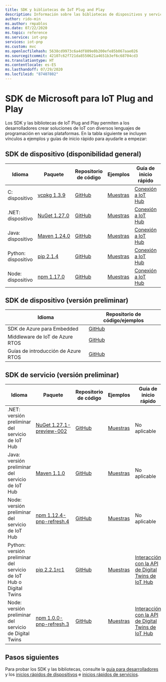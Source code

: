 ```yaml
---
title: SDK y bibliotecas de IoT Plug and Play
description: Información sobre las bibliotecas de dispositivos y servicios disponibles para el desarrollo de soluciones compatibles con IoT Plug and Play.
author: rido-min
ms.author: rmpablos
ms.date: 07/22/2020
ms.topic: reference
ms.service: iot-pnp
services: iot-pnp
ms.custom: mvc
ms.openlocfilehash: 5638cd9973c6a4df809e0b200efe85b067aae026
ms.sourcegitcommit: 42107c62f721da8550621a4651b3ef6c68704cd3
ms.translationtype: HT
ms.contentlocale: es-ES
ms.lasthandoff: 07/29/2020
ms.locfileid: "87407802"
---
```

# <a name="microsoft-sdks-for-iot-plug-and-play"></a>SDK de Microsoft para IoT Plug and Play

Los SDK y las bibliotecas de IoT Plug and Play permiten a los desarrolladores crear soluciones de IoT con diversos lenguajes de programación en varias plataformas. En la tabla siguiente se incluyen vínculos a ejemplos y guías de inicio rápido para ayudarle a empezar:

## <a name="device-sdks-ga"></a>SDK de dispositivo (disponibilidad general)

| Idioma | Paquete | Repositorio de código | Ejemplos | Guía de inicio rápido | Referencia |
|---|---|---|---|---|---|
| C: dispositivo | [vcpkg 1.3.9](https://github.com/Azure/azure-iot-sdk-c/blob/master/doc/setting_up_vcpkg.md) | [GitHub](https://github.com/Azure/azure-iot-sdk-c/releases/tag/2020-07-19) | [Muestras](https://github.com/Azure/azure-iot-sdk-c/tree/2020-07-19/iothub_client/samples/pnp) | [Conexión a IoT Hub](quickstart-connect-device-c.md) | [Referencia](https://docs.microsoft.com/azure/iot-hub/iot-c-sdk-ref/) |
| .NET: dispositivo | [NuGet 1.27.0](https://www.nuget.org/packages/Microsoft.Azure.Devices.Client/1.27.0) | [GitHub](https://github.com/Azure/azure-iot-sdk-csharp/tree/master/) | [Muestras](https://github.com/Azure/azure-iot-sdk-csharp/tree/master/iothub/device/samples/PnpDeviceSamples) | [Conexión a IoT Hub](quickstart-connect-device-csharp.md) | [Referencia](https://docs.microsoft.com/dotnet/api/microsoft.azure.devices.client?view=azure-dotnet) |
| Java: dispositivo | [Maven 1.24.0](https://mvnrepository.com/artifact/com.microsoft.azure.sdk.iot/iot-device-client/1.24.0) | [GitHub](https://github.com/Azure/azure-iot-sdk-java/tree/master/) | [Muestras](https://github.com/Azure/azure-iot-sdk-java/tree/master/device/iot-device-samples/pnp-device-sample) | [Conexión a IoT Hub](quickstart-connect-device-java.md) | [Referencia](https://docs.microsoft.com/java/api/com.microsoft.azure.sdk.iot.device?view=azure-java-stable) |
| Python: dispositivo | [pip 2.1.4](https://pypi.org/project/azure-iot-device/) | [GitHub](https://github.com/Azure/azure-iot-sdk-python/tree/master/) | [Muestras](https://github.com/Azure/azure-iot-sdk-python/tree/master/azure-iot-device/samples/pnp) | [Conexión a IoT Hub](quickstart-connect-device-python.md) | [Referencia](https://docs.microsoft.com/python/api/azure-iot-device/azure.iot.device?view=azure-python) |
| Node: dispositivo | [npm 1.17.0](https://www.npmjs.com/package/azure-iot-device)  | [GitHub](https://github.com/Azure/azure-iot-sdk-node/tree/master/) | [Muestras](https://github.com/Azure/azure-iot-sdk-node/tree/master/device/samples/pnp) | [Conexión a IoT Hub](quickstart-connect-device-node.md) | [Referencia](https://docs.microsoft.com/javascript/api/azure-iot-device/?view=azure-node-latest) |

## <a name="device-sdks-preview"></a>SDK de dispositivo (versión preliminar)

| Idioma | Repositorio de código/ejemplos |
|---|---|
|SDK de Azure para Embedded| [GitHub](https://github.com/Azure/azure-sdk-for-c/#) |
|Middleware de IoT de Azure RTOS| [GitHub](https://github.com/azure-rtos/azure-iot-preview#) |
|Guías de introducción de Azure RTOS | [GitHub](https://github.com/azure-rtos/getting-started) |

## <a name="service-sdks-preview"></a>SDK de servicio (versión preliminar)

| Idioma | Paquete | Repositorio de código | Ejemplos | Guía de inicio rápido | Referencia |
|---|---|---|---|---|---|
| .NET: versión preliminar del servicio de IoT Hub | [NuGet 1.27.1-preview-002](https://www.nuget.org/packages/Microsoft.Azure.Devices/1.27.1-preview-002 ) | [GitHub](https://github.com/Azure/azure-iot-sdk-csharp/tree/pnp-preview-refresh) | [Muestras](https://github.com/Azure/azure-iot-sdk-csharp/tree/pnp-preview-refresh/iothub/service/samples/PnpServiceSamples) | No aplicable | N/D |
| Java: versión preliminar del servicio de IoT Hub | [Maven 1.1.0](https://mvnrepository.com/artifact/com.microsoft.azure.sdk.iot/iot-service-client-preview/1.1.0) | [GitHub](https://github.com/Azure/azure-iot-sdk-java/tree/pnp-preview-refresh) | [Muestras](https://github.com/Azure/azure-iot-sdk-java/tree/pnp-preview-refresh/service/iot-service-samples/pnp-service-sample) | No aplicable | N/D |
| Node: versión preliminar del servicio de IoT Hub | [npm 1.12.4-pnp-refresh.4](https://www.npmjs.com/package/azure-iothub/v/1.12.4-pnp-refresh.4) | [GitHub](https://github.com/Azure/azure-iot-sdk-node/tree/pnp-preview-refresh/) | [Muestras](https://github.com/Azure/azure-iot-sdk-node/tree/pnp-preview-refresh/service/samples) | No aplicable | N/D |
| Python: versión preliminar del servicio de IoT Hub o Digital Twins | [pip 2.2.1rc1](https://pypi.org/project/azure-iot-hub/2.2.1rc1/) | [GitHub](https://github.com/Azure/azure-iot-sdk-python/tree/pnp-preview-refresh) | [Muestras](https://github.com/Azure/azure-iot-sdk-python/tree/pnp-preview-refresh/azure-iot-hub/samples) | [Interacción con la API de Digital Twins de IoT Hub](quickstart-service-python.md) | N/D |
| Node: versión preliminar del servicio de Digital Twins | [npm 1.0.0-pnp-refresh.3](https://www.npmjs.com/package/azure-iot-digitaltwins-service/v/1.0.0-pnp-refresh.3) | [GitHub](https://github.com/Azure/azure-iot-sdk-node/tree/pnp-preview-refresh/) | [Muestras](https://github.com/Azure/azure-iot-sdk-node/tree/pnp-preview-refresh/digitaltwins/samples/service/javascript) | [Interacción con la API de Digital Twins de IoT Hub](quickstart-service-node.md) | N/D |

## <a name="next-steps"></a>Pasos siguientes

Para probar los SDK y las bibliotecas, consulte la [guía para desarrolladores](concepts-developer-guide.md) y los [inicios rápidos de dispositivos](quickstart-connect-device-c.md) e [inicios rápidos de servicios](quickstart-service-node.md).
